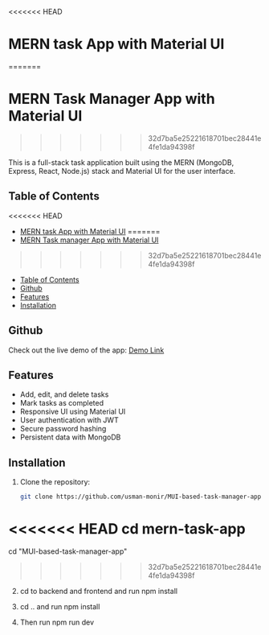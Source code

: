 <<<<<<< HEAD
# MERN task App with Material UI
=======
# MERN Task Manager App with Material UI
>>>>>>> 32d7ba5e25221618701bec28441e4fe1da94398f

This is a full-stack task application built using the MERN (MongoDB, Express, React, Node.js) stack and Material UI for the user interface.

## Table of Contents

<<<<<<< HEAD
- [MERN task App with Material UI](#mern-task-app-with-material-ui)
=======
- [MERN Task manager App with Material UI](#mern-todo-app-with-material-ui)
>>>>>>> 32d7ba5e25221618701bec28441e4fe1da94398f
  - [Table of Contents](#table-of-contents)
  - [Github](#github)
  - [Features](#features)
  - [Installation](#installation)

## Github

Check out the live demo of the app: [Demo Link](https://github.com/usman-monir/MUI-based-task-manager-app.git)

## Features

- Add, edit, and delete tasks
- Mark tasks as completed
- Responsive UI using Material UI
- User authentication with JWT
- Secure password hashing
- Persistent data with MongoDB

## Installation

1. Clone the repository:

   ```bash
   git clone https://github.com/usman-monir/MUI-based-task-manager-app.git
<<<<<<< HEAD
   cd mern-task-app
=======
   cd "MUI-based-task-manager-app"
>>>>>>> 32d7ba5e25221618701bec28441e4fe1da94398f

2. cd to backend and frontend and run npm install

3. cd .. and run npm install

4. Then run npm run dev
